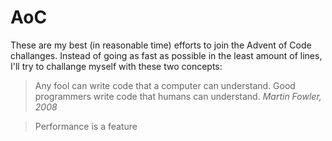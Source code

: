 # AoC

These are my best (in reasonable time) efforts to join the Advent of Code challanges. Instead of going as fast as possible in the least amount of lines, I'll try to challange myself with these two concepts:

> Any fool can write code that a computer can understand. Good programmers write code that humans can understand.
> *Martin Fowler, 2008*

> Performance is a feature
